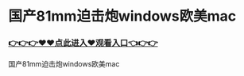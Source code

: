 # 国产81mm迫击炮windows欧美mac

### <a href="https://https://github.com/lourv/hair/issues/1">👉👉👉♥♥点此进入♥观看入口👈👉👉</a>

国产81mm迫击炮windows欧美mac
